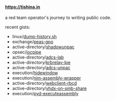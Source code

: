 #### https://tishina.in

a red team operator's journey to writing public code.

recent gists:
- linux/[dump-history.sh](https://gist.github.com/zimnyaa/83a5bfc839effbcb5d0dd29a04d72647)
- exchange/[peas-gpo](https://gist.github.com/zimnyaa/c4380b0c6a62f8b4946d114aa2e05a7f)
- active-directory/[shadowunpac](https://gist.github.com/zimnyaa/82c045ed5888a00dd0c8bf68d9ba04c3)
- opsec/[iocpipe](https://gist.github.com/zimnyaa/57f744491192141c6c20b25bf842cbe9)
- active-directory/[adcs-lab](https://gist.github.com/zimnyaa/b08d016e13163c52bc2cd7a42ebe9abb)
- active-directory/[krbrelay-lpe](https://gist.github.com/zimnyaa/d7a5328f9c1e3775135756449590e667)
- active-directory/[adcs-unpac](https://gist.github.com/zimnyaa/11b2960db1020019a1f3301bf02605c6)
- execution/[hidewindow](https://gist.github.com/zimnyaa/1101d7c2dc4474c9e022accf6dcc4aad)
- execution/[nim-assembly-wrapper](https://gist.github.com/zimnyaa/e4a46d35bbd0694e93ea591a44fc71db)
- active-directory/[webclient-rbcd](https://gist.github.com/zimnyaa/dcac97f3106e96053a1acb6ca9974e55)
- active-directory/[vhdx-on-smb-share](https://gist.github.com/zimnyaa/d200686647f3b0297c548aba6dcea1b6)
- execution/[pyd-executeassembly](https://gist.github.com/zimnyaa/10eca1d805297520c57eb8a7170a4a39)

